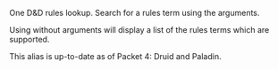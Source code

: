 One D&D rules lookup. Search for a rules term using the arguments.

Using without arguments will display a list of the rules terms which are supported.

This alias is up-to-date as of Packet 4: Druid and Paladin.
